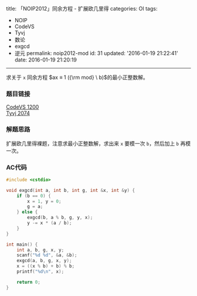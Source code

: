 title: 「NOIP2012」同余方程 - 扩展欧几里得
categories: OI
tags: 
  - NOIP
  - CodeVS
  - Tyvj
  - 数论
  - exgcd
  - 逆元
permalink: noip2012-mod
id: 31
updated: '2016-01-19 21:22:41'
date: 2016-01-19 21:20:19
---

求关于 `x` 同余方程 $ax ≡ 1 ({\rm mod} \ b)$的最小正整数解。 

<!-- more -->

### 题目链接
[CodeVS 1200](http://codevs.cn/problem/1200/)  
[Tyvj 2074](http://tyvj.cn/p/2074)

### 解题思路
扩展欧几里得裸题，注意求最小正整数解，求出来 `x` 要模一次 `b`，然后加上 `b` 再模一次。

### AC代码
```c++
#include <cstdio>

void exgcd(int a, int b, int g, int &x, int &y) {
	if (b == 0) {
		x = 1, y = 0;
		g = a;
	} else {
		exgcd(b, a % b, g, y, x);
		y -= x * (a / b);
	}
}

int main() {
	int a, b, g, x, y;
	scanf("%d %d", &a, &b);
	exgcd(a, b, g, x, y);
	x = ((x % b) + b) % b;
	printf("%d\n", x);

	return 0;
}
```